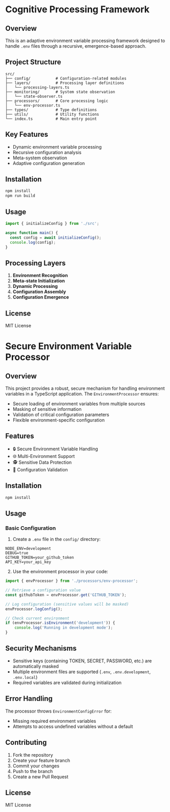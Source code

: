 # Cognitive Processing Framework

## Overview

This is an adaptive environment variable processing framework designed to handle `.env` files through a recursive, emergence-based approach.

## Project Structure

```
src/
├── config/           # Configuration-related modules
├── layers/           # Processing layer definitions
│   └── processing-layers.ts
├── monitoring/       # System state observation
│   └── state-observer.ts
├── processors/       # Core processing logic
│   └── env-processor.ts
├── types/            # Type definitions
├── utils/            # Utility functions
└── index.ts          # Main entry point
```

## Key Features

- Dynamic environment variable processing
- Recursive configuration analysis
- Meta-system observation
- Adaptive configuration generation

## Installation

```bash
npm install
npm run build
```

## Usage

```typescript
import { initializeConfig } from './src';

async function main() {
  const config = await initializeConfig();
  console.log(config);
}
```

## Processing Layers

1. **Environment Recognition**
2. **Meta-state Initialization**
3. **Dynamic Processing**
4. **Configuration Assembly**
5. **Configuration Emergence**

## License

MIT License

# Secure Environment Variable Processor

## Overview

This project provides a robust, secure mechanism for handling environment variables in a TypeScript application. The `EnvironmentProcessor` ensures:

- Secure loading of environment variables from multiple sources
- Masking of sensitive information
- Validation of critical configuration parameters
- Flexible environment-specific configuration

## Features

- 🔒 Secure Environment Variable Handling
- 🌐 Multi-Environment Support
- 🕵️ Sensitive Data Protection
- 🚦 Configuration Validation

## Installation

```bash
npm install
```

## Usage

### Basic Configuration

1. Create a `.env` file in the `config/` directory:

```
NODE_ENV=development
DEBUG=true
GITHUB_TOKEN=your_github_token
API_KEY=your_api_key
```

2. Use the environment processor in your code:

```typescript
import { envProcessor } from './processors/env-processor';

// Retrieve a configuration value
const githubToken = envProcessor.get('GITHUB_TOKEN');

// Log configuration (sensitive values will be masked)
envProcessor.logConfig();

// Check current environment
if (envProcessor.isEnvironment('development')) {
    console.log('Running in development mode');
}
```

## Security Mechanisms

- Sensitive keys (containing TOKEN, SECRET, PASSWORD, etc.) are automatically masked
- Multiple environment files are supported (`.env`, `.env.development`, `.env.local`)
- Required variables are validated during initialization

## Error Handling

The processor throws `EnvironmentConfigError` for:
- Missing required environment variables
- Attempts to access undefined variables without a default

## Contributing

1. Fork the repository
2. Create your feature branch
3. Commit your changes
4. Push to the branch
5. Create a new Pull Request

## License

MIT License 